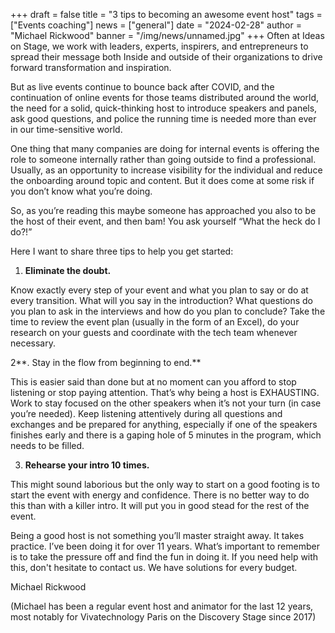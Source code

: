 +++
draft = false
title = "3 tips to becoming an awesome event host"
tags = ["Events coaching"]
news = ["general"]
date = "2024-02-28"
author = "Michael Rickwood"
banner = "/img/news/unnamed.jpg"
+++
Often at Ideas on Stage, we work with leaders, experts, inspirers, and entrepreneurs to spread their message both Inside and outside of their organizations to drive forward transformation and inspiration. 

But as live events continue to bounce back after COVID, and the continuation of online events for those teams distributed around the world, the need for a solid, quick-thinking host to introduce speakers and panels, ask good questions, and police the running time is needed more than ever in our time-sensitive world.

One thing that many companies are doing for internal events is offering the role to someone internally rather than going outside to find a professional. Usually, as an opportunity to increase visibility for the individual and reduce the onboarding around topic and content.  But it does come at some risk if you don’t know what you’re doing. 

So, as you’re reading this maybe someone has approached you also to be the host of their event, and then bam! You ask yourself “What the heck do I do?!” 

Here I want to share three tips to help you get started:

1.	**Eliminate the doubt.**

Know exactly every step of your event and what you plan to say or do at every transition. What will you say in the introduction? What questions do you plan to ask in the interviews and how do you plan to conclude? Take the time to review the event plan (usually in the form of an Excel), do your research on your guests and coordinate with the tech team whenever necessary. 

2**.	Stay in the flow from beginning to end.**

This is easier said than done but at no moment can you afford to stop listening or stop paying attention. That’s why being a host is EXHAUSTING. Work to stay focused on the other speakers when it’s not your turn (in case you’re needed). Keep listening attentively during all questions and exchanges and be prepared for anything, especially if one of the speakers finishes early and there is a gaping hole of 5 minutes in the program, which needs to be filled. 

3.	**Rehearse your intro 10 times.** 

This might sound laborious but the only way to start on a good footing is to start the event with energy and confidence. There is no better way to do this than with a killer intro. It will put you in good stead for the rest of the event. 

Being a good host is not something you’ll master straight away. It takes practice. I’ve been doing it for over 11 years. What’s important to remember is to take the pressure off and find the fun in doing it. If you need help with this, don't hesitate to contact us. We have solutions for every budget. 

Michael Rickwood

(Michael has been a regular event host and animator for the last 12 years, most notably for Vivatechnology Paris on the Discovery Stage since 2017)
